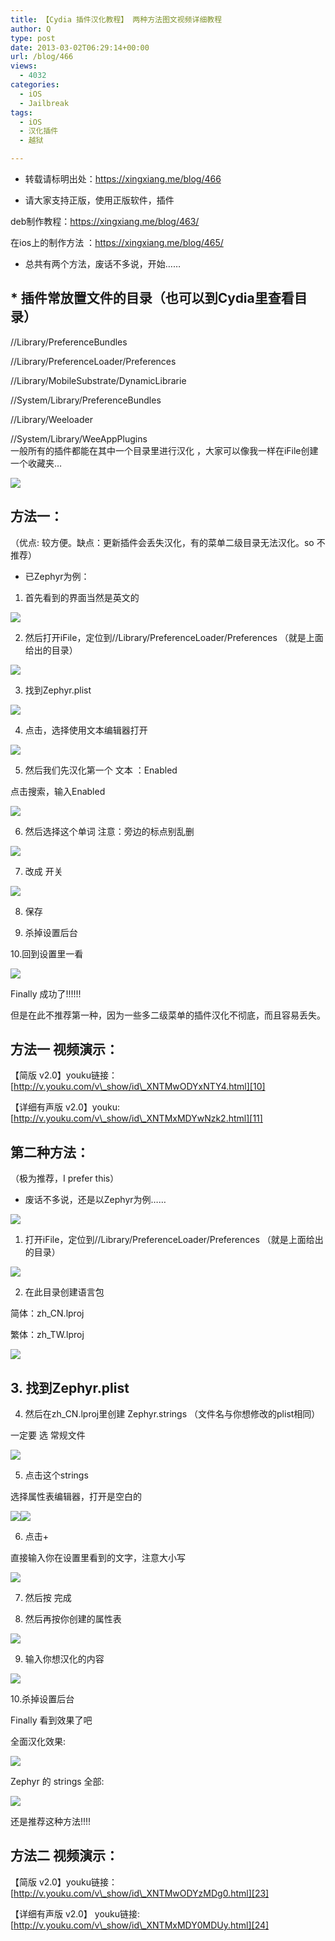 ```yaml
---
title: 【Cydia 插件汉化教程】 两种方法图文视频详细教程
author: Q
type: post
date: 2013-03-02T06:29:14+00:00
url: /blog/466
views:
  - 4032
categories:
  - iOS
  - Jailbreak
tags:
  - iOS
  - 汉化插件
  - 越狱

---
```

* 转载请标明出处：<https://xingxiang.me/blog/466>

* 请大家支持正版，使用正版软件，插件

deb制作教程：<https://xingxiang.me/blog/463/>

在ios上的制作方法 ：<https://xingxiang.me/blog/465/> 

* 总共有两个方法，废话不多说，开始…… 

## * 插件常放置文件的目录（也可以到Cydia里查看目录）

//Library/PreferenceBundles

//Library/PreferenceLoader/Preferences

//Library/MobileSubstrate/DynamicLibrarie

//System/Library/PreferenceBundles

//Library/Weeloader

//System/Library/WeeAppPlugins  
一般所有的插件都能在其中一个目录里进行汉化 ，大家可以像我一样在iFile创建一个收藏夹…

![][1]

## 方法一：

（优点: 较方便。缺点：更新插件会丢失汉化，有的菜单二级目录无法汉化。so 不推荐）

* 已Zephyr为例：

1. 首先看到的界面当然是英文的

![][2]

2. 然后打开iFile，定位到//Library/PreferenceLoader/Preferences （就是上面给出的目录）

![][3]

3. 找到Zephyr.plist

![][4]

4. 点击，选择使用文本编辑器打开

![][5]

5. 然后我们先汉化第一个 文本 ：Enabled

点击搜索，输入Enabled

![][6]

6. 然后选择这个单词 注意：旁边的标点别乱删

![][7]

7. 改成 开关

![][8]

8. 保存

9. 杀掉设置后台

10.回到设置里一看

![][9]

Finally 成功了!!!!!!

但是在此不推荐第一种，因为一些多二级菜单的插件汉化不彻底，而且容易丢失。

## 方法一 视频演示：

【简版 v2.0】youku链接：[http://v.youku.com/v\_show/id\_XNTMwODYxNTY4.html][10]

【详细有声版 v2.0】youku: [http://v.youku.com/v\_show/id\_XNTMxMDYwNzk2.html][11]  

## 第二种方法：

（极为推荐，I prefer this）  
* 废话不多说，还是以Zephyr为例……

![][12]

1. 打开iFile，定位到//Library/PreferenceLoader/Preferences （就是上面给出的目录）

![][13]

2. 在此目录创建语言包

简体：zh_CN.lproj

繁体：zh_TW.lproj

![][14]

## 3. 找到Zephyr.plist

4. 然后在zh_CN.lproj里创建 Zephyr.strings （文件名与你想修改的plist相同）

一定要 选 常规文件

![][15]

5. 点击这个strings

选择属性表编辑器，打开是空白的

![][16]![][17]</figure> 

6. 点击+

直接输入你在设置里看到的文字，注意大小写

![][18]

7. 然后按 完成

8. 然后再按你创建的属性表

![][19]

9. 输入你想汉化的内容

![][20]

10.杀掉设置后台

Finally 看到效果了吧

全面汉化效果:

![][21]

Zephyr 的 strings 全部:

![][22]

还是推荐这种方法!!!!

## 方法二 视频演示：

【简版 v2.0】youku链接：[http://v.youku.com/v\_show/id\_XNTMwODYzMDg0.html][23]  

【详细有声版 v2.0】 youku链接:[http://v.youku.com/v\_show/id\_XNTMxMDY0MDUy.html][24]

 [1]: /images/HanHua/1.png
 [2]: /images/HanHua/2.png
 [3]: /images/HanHua/3.png
 [4]: /images/HanHua/4.png
 [5]: /images/HanHua/5.png
 [6]: /images/HanHua/6.png
 [7]: /images/HanHua/7.png
 [8]: /images/HanHua/8.png
 [9]: /images/HanHua/9.png
 [10]: http://v.youku.com/v_show/id_XNTMwODYxNTY4.html
 [11]: http://v.youku.com/v_show/id_XNTMxMDYwNzk2.html
 [12]: /images/HanHua/10.png
 [13]: /images/HanHua/11.png
 [14]: /images/HanHua/12.png
 [15]: /images/HanHua/13.png
 [16]: /images/HanHua/14.png
 [17]: /images/HanHua/15.png
 [18]: /images/HanHua/16.png
 [19]: /images/HanHua/17.png
 [20]: /images/HanHua/18.png
 [21]: /images/HanHua/19.png
 [22]: /images/HanHua/20.jpg
 [23]: http://v.youku.com/v_show/id_XNTMwODYzMDg0.html
 [24]: http://v.youku.com/v_show/id_XNTMxMDY0MDUy.html